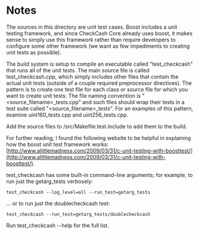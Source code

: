 # Notes
The sources in this directory are unit test cases.  Boost includes a
unit testing framework, and since CheckCash Core already uses boost, it makes
sense to simply use this framework rather than require developers to
configure some other framework (we want as few impediments to creating
unit tests as possible).

The build system is setup to compile an executable called "test_checkcash"
that runs all of the unit tests.  The main source file is called
test_checkcash.cpp, which simply includes other files that contain the
actual unit tests (outside of a couple required preprocessor
directives).  The pattern is to create one test file for each class or
source file for which you want to create unit tests.  The file naming
convention is "<source_filename>_tests.cpp" and such files should wrap
their tests in a test suite called "<source_filename>_tests".  For an
examples of this pattern, examine uint160_tests.cpp and
uint256_tests.cpp.

Add the source files to /src/Makefile.test.include to add them to the build.

For further reading, I found the following website to be helpful in
explaining how the boost unit test framework works:
[http://www.alittlemadness.com/2009/03/31/c-unit-testing-with-boosttest/](http://www.alittlemadness.com/2009/03/31/c-unit-testing-with-boosttest/).

test_checkcash has some built-in command-line arguments; for
example, to run just the getarg_tests verbosely:

    test_checkcash --log_level=all --run_test=getarg_tests

... or to run just the doublecheckcash test:

    test_checkcash --run_test=getarg_tests/doublecheckcash

Run  test_checkcash --help   for the full list.


